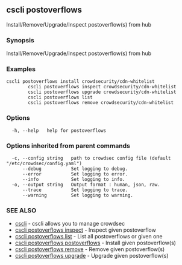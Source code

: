 ## cscli postoverflows

Install/Remove/Upgrade/Inspect postoverflow(s) from hub

### Synopsis

Install/Remove/Upgrade/Inspect postoverflow(s) from hub

### Examples

```
cscli postoverflows install crowdsecurity/cdn-whitelist
		cscli postoverflows inspect crowdsecurity/cdn-whitelist
		cscli postoverflows upgrade crowdsecurity/cdn-whitelist
		cscli postoverflows list
		cscli postoverflows remove crowdsecurity/cdn-whitelist
```

### Options

```
  -h, --help   help for postoverflows
```

### Options inherited from parent commands

```
  -c, --config string   path to crowdsec config file (default "/etc/crowdsec/config.yaml")
      --debug           Set logging to debug.
      --error           Set logging to error.
      --info            Set logging to info.
  -o, --output string   Output format : human, json, raw.
      --trace           Set logging to trace.
      --warning         Set logging to warning.
```

### SEE ALSO

* [cscli](cscli.md)	 - cscli allows you to manage crowdsec
* [cscli postoverflows inspect](cscli_postoverflows_inspect.md)	 - Inspect given postoverflow
* [cscli postoverflows list](cscli_postoverflows_list.md)	 - List all postoverflows or given one
* [cscli postoverflows postoverflows](cscli_postoverflows_postoverflows.md)	 - Install given postoverflow(s)
* [cscli postoverflows remove](cscli_postoverflows_remove.md)	 - Remove given postoverflow(s)
* [cscli postoverflows upgrade](cscli_postoverflows_upgrade.md)	 - Upgrade given postoverflow(s)


